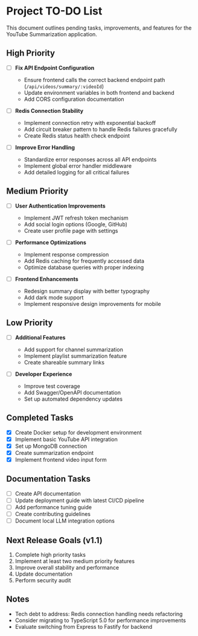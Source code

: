 # Project TO-DO List

This document outlines pending tasks, improvements, and features for the YouTube Summarization application.

## High Priority

- [ ] **Fix API Endpoint Configuration**
  - Ensure frontend calls the correct backend endpoint path (`/api/videos/summary/:videoId`)
  - Update environment variables in both frontend and backend
  - Add CORS configuration documentation

- [ ] **Redis Connection Stability**
  - Implement connection retry with exponential backoff
  - Add circuit breaker pattern to handle Redis failures gracefully
  - Create Redis status health check endpoint

- [ ] **Improve Error Handling**
  - Standardize error responses across all API endpoints
  - Implement global error handler middleware
  - Add detailed logging for all critical failures

## Medium Priority

- [ ] **User Authentication Improvements**
  - Implement JWT refresh token mechanism
  - Add social login options (Google, GitHub)
  - Create user profile page with settings

- [ ] **Performance Optimizations**
  - Implement response compression
  - Add Redis caching for frequently accessed data
  - Optimize database queries with proper indexing

- [ ] **Frontend Enhancements**
  - Redesign summary display with better typography
  - Add dark mode support
  - Implement responsive design improvements for mobile

## Low Priority

- [ ] **Additional Features**
  - Add support for channel summarization
  - Implement playlist summarization feature
  - Create shareable summary links

- [ ] **Developer Experience**
  - Improve test coverage
  - Add Swagger/OpenAPI documentation
  - Set up automated dependency updates

## Completed Tasks

- [x] Create Docker setup for development environment
- [x] Implement basic YouTube API integration
- [x] Set up MongoDB connection
- [x] Create summarization endpoint
- [x] Implement frontend video input form

## Documentation Tasks

- [ ] Create API documentation
- [ ] Update deployment guide with latest CI/CD pipeline
- [ ] Add performance tuning guide
- [ ] Create contributing guidelines
- [ ] Document local LLM integration options

## Next Release Goals (v1.1)

1. Complete high priority tasks
2. Implement at least two medium priority features
3. Improve overall stability and performance
4. Update documentation
5. Perform security audit

## Notes

- Tech debt to address: Redis connection handling needs refactoring
- Consider migrating to TypeScript 5.0 for performance improvements
- Evaluate switching from Express to Fastify for backend